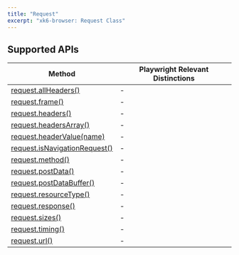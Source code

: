 ```yaml
---
title: "Request"
excerpt: "xk6-browser: Request Class"
---
```


<BrowserDocsWIP/>

## Supported APIs

| Method | Playwright Relevant Distinctions |
| - |  - |
| <a href="https://playwright.dev/docs/api/class-request#request-all-headers" target="_blank" >request.allHeaders()</a> | - |
| <a href="https://playwright.dev/docs/api/class-request#request-frame" target="_blank" >request.frame()</a> | - |
| <a href="https://playwright.dev/docs/api/class-request#request-headers" target="_blank" >request.headers()</a> | - |
| <a href="https://playwright.dev/docs/api/class-request#request-headers-array" target="_blank" >request.headersArray()</a> | - |
| <a href="https://playwright.dev/docs/api/class-request#request-header-value" target="_blank" >request.headerValue(name)</a> | - |
| <a href="https://playwright.dev/docs/api/class-request#request-is-navigation-request" target="_blank" >request.isNavigationRequest()</a> | - |
| <a href="https://playwright.dev/docs/api/class-request#request-method" target="_blank" >request.method()</a> | - |
| <a href="https://playwright.dev/docs/api/class-request#request-post-data" target="_blank" >request.postData()</a> | - |
| <a href="https://playwright.dev/docs/api/class-request#request-post-data-buffer" target="_blank" >request.postDataBuffer()</a> | - |
| <a href="https://playwright.dev/docs/api/class-request#request-resource-type" target="_blank" >request.resourceType()</a> | - |
| <a href="https://playwright.dev/docs/api/class-request#request-response" target="_blank" >request.response()</a> | - |
| <a href="https://playwright.dev/docs/api/class-request#request-sizes" target="_blank" >request.sizes()</a> | - |
| <a href="https://playwright.dev/docs/api/class-request#request-timing" target="_blank" >request.timing()</a> | - |
| <a href="https://playwright.dev/docs/api/class-request#request-url" target="_blank" >request.url()</a> | - |
